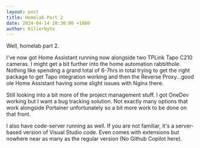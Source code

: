 ```yaml
---
layout: post
title: Homelab Part 2
date: 2024-04-14 20:30:00 +1000
author: Killerbyte
---
```


Well, homelab part 2.

I've now got Home Assistant running now alongside two TPLink Tapo C210 cameras. I might get a bit further into the home automation rabbithole. Nothing like spending a grand total of 6-7hrs in total trying to get the right package to get Tapo integration working and then the Reverse Proxy...good ole Home Assistant having some slight issues with Nginx there. 

Still looking into a bit more of the project management stuff. I got OneDev working but I want a bug tracking solution. Not exactly many options that work alongside Portainer unfortunately so a bit more work to be done on that front.

I also have code-server running as well. If you are not familiar, it's a server-based version of Visual Studio code. Even comes with extensions but nowhere near as many as the regular version (No Github Copilot here).